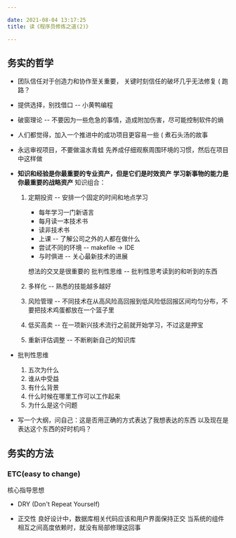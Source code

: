 ```yaml
---

date: 2021-08-04 13:17:25
title: 读《程序员修炼之道(2)》

---
```



## 务实的哲学

- 团队信任对于创造力和协作至关重要，  关键时刻信任的破坏几乎无法修复 ( 跑路？

- 提供选择，别找借口 -- 小黄鸭编程

- 破窗理论 -- 不要因为一些危急的事情，造成附加伤害，尽可能控制软件的熵

- 人们都觉得，加入一个推进中的成功项目更容易一些 ( 煮石头汤的故事

- 永远审视项目，不要做温水青蛙
  先养成仔细观察周围环境的习惯，然后在项目中这样做

- **知识和经验是你最重要的专业资产，但是它们是时效资产**
  **学习新事物的能力是你最重要的战略资产**
  知识组合：

  1. 定期投资 -- 安排一个固定的时间和地点学习

     - 每年学习一门新语言
     - 每月读一本技术书
     - 读非技术书
     - 上课 -- 了解公司之外的人都在做什么
     - 尝试不同的环境 -- makefile -> IDE
     - 与时俱进 -- 关心最新技术的进展

     想法的交叉是很重要的
     批判性思维 -- 批判性思考读到的和听到的东西

  2. 多样化 -- 熟悉的技能越多越好

  3. 风险管理 -- 不同技术在从高风险高回报到低风险低回报区间均匀分布，不要把技术鸡蛋都放在一个篮子里

  4. 低买高卖 -- 在一项新兴技术流行之前就开始学习，不过这是押宝

  5. 重新评估调整 -- 不断刷新自己的知识库

- 批判性思维

  1. 五次为什么
  2. 谁从中受益
  3. 有什么背景
  4. 什么时候在哪里工作可以工作起来
  5. 为什么是这个问题

- 写一个大纲，问自己：这是否用正确的方式表达了我想表达的东西
  以及现在是表达这个东西的好时机吗？
  

## 务实的方法
  
### ETC(easy to change)
核心指导思想

- DRY (Don't Repeat Yourself)
  
- 正交性
  良好设计中，数据库相关代码应该和用户界面保持正交
  当系统的组件相互之间高度依赖时，就没有局部修理这回事
  
